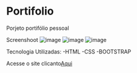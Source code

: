 # Portifolio
Porjeto portifólio pessoal

Screenshoot
![image](https://user-images.githubusercontent.com/90051803/188290817-cd877731-36d3-4acf-8ef1-96995510d0ce.png)
![image](https://user-images.githubusercontent.com/90051803/188290828-e8274870-45e0-4c56-9c95-43c077340ee1.png)
![image](https://user-images.githubusercontent.com/90051803/188290839-3885aec8-d95a-443e-b896-3eab812094bb.png)

Tecnologia Utilizadas:
-HTML
-CSS
-BOOTSTRAP

Acesse o site clicanto[Aqui](https://jordemar-d-bousquet.github.io/Portifolio/)

